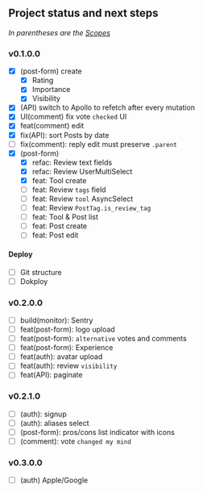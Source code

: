 ## Project status and next steps

*In parentheses are the [Scopes](/docs/git-commits.md#scopes)*

### v0.1.0.0

- [x] (post-form) create 
  - [x] Rating
  - [x] Importance
  - [x] Visibility
- [x] (API) switch to Apollo to refetch after every mutation
- [x] UI(comment) fix vote `checked` UI
- [x] feat(comment) edit
- [x] fix(API): sort Posts by date
- [ ] fix(comment): reply edit must preserve `.parent`
- [x] (post-form)
  - [x] refac: Review text fields
  - [x] refac: Review UserMultiSelect
  - [x] feat: Tool create
  - [ ] feat: Review `tags` field
  - [ ] feat: Review `tool` AsyncSelect
  - [ ] feat: Review `PostTag.is_review_tag`
  - [ ] feat: Tool & Post list
  - [ ] feat: Post create
  - [ ] feat: Post edit

#### Deploy
- [ ] Git structure
- [ ] Dokploy

### v0.2.0.0

- [ ] build(monitor): Sentry
- [ ] feat(post-form): logo upload
- [ ] feat(post-form): `alternative` votes and comments
- [ ] feat(post-form): Experience
- [ ] feat(auth): avatar upload
- [ ] feat(auth): review `visibility`
- [ ] feat(API): paginate

### v0.2.1.0

- [ ] (auth): signup
- [ ] (auth): aliases select
- [ ] (post-form): pros/cons list indicator with icons
- [ ] (comment): vote `changed my mind`

### v0.3.0.0

- [ ] (auth) Apple/Google
